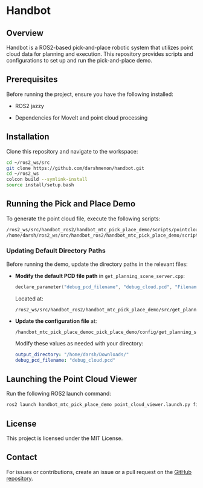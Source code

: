 # Handbot

## Overview

Handbot is a ROS2-based pick-and-place robotic system that utilizes point cloud data for planning and execution. This repository provides scripts and configurations to set up and run the pick-and-place demo.

## Prerequisites

Before running the project, ensure you have the following installed:

- ROS2 jazzy

- Dependencies for MoveIt and point cloud processing

## Installation

Clone this repository and navigate to the workspace:

```bash
cd ~/ros2_ws/src
git clone https://github.com/darshmenon/handbot.git
cd ~/ros2_ws
colcon build --symlink-install
source install/setup.bash
```

## Running the Pick and Place Demo

To generate the point cloud file, execute the following scripts:

```bash
/ros2_ws/src/handbot_ros2/handbot_mtc_pick_place_demo/scripts/pointcloud.sh
/home/darsh/ros2_ws/src/handbot_ros2/handbot_mtc_pick_place_demo/scripts/robot.sh
```

### Updating Default Directory Paths

Before running the demo, update the directory paths in the relevant files:

- **Modify the default PCD file path** in `get_planning_scene_server.cpp`:
  ```cpp
  declare_parameter("debug_pcd_filename", "debug_cloud.pcd", "Filename for debug PCD output");
  ```
  Located at:
  ```
  /ros2_ws/src/handbot_ros2/handbot_mtc_pick_place_demo/src/get_planning_scene_server.cpp
  ```
- **Update the configuration file** at:
  ```
  /handbot_mtc_pick_place_democ_pick_place_demo/config/get_planning_scene_server.yaml
  ```
  Modify these values as needed with your directory:
  ```yaml
  output_directory: "/home/darsh/Downloads/"
  debug_pcd_filename: "debug_cloud.pcd"
  ```

## Launching the Point Cloud Viewer

Run the following ROS2 launch command:

```bash
ros2 launch handbot_mtc_pick_place_demo point_cloud_viewer.launch.py file_name:=/home/darsh/Downloads/5_objects_cloud_debug_cloud.pcd
```

## License

This project is licensed under the MIT License.

## Contact

For issues or contributions, create an issue or a pull request on the [GitHub repository](https://github.com/darshmenon/handbot/).

